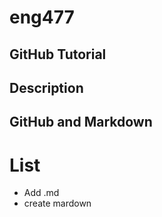 # eng477

## GitHub Tutorial

## Description

## GitHub and Markdown

# List
- Add .md 
- create mardown
